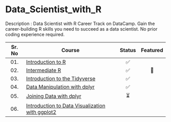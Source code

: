 # Data_Scientist_with_R

Description : Data Scientist with R Career Track on DataCamp.
Gain the career-building R skills you need to succeed as a data scientist. No prior coding experience required.


| Sr. No | Course                                                               |Status|Featured|
|:------:|----------------------------------------------------------------------------|:--:|:--:|
| 01.     | [Introduction to R](Data_Scientist_with_R/01_Introduction_to_R)|✅||
| 02.     | [Intermediate R]()|✅|🌟|
| 03.     | [Introduction to the Tidyverse]()|✅| |
| 04.     | [Data Manipulation with dplyr]()|✅| |
| 05.     | [Joining Data with dplyr]()|⏳| |
| 06.     | [Introduction to Data Visualization with ggplot2]()|| |